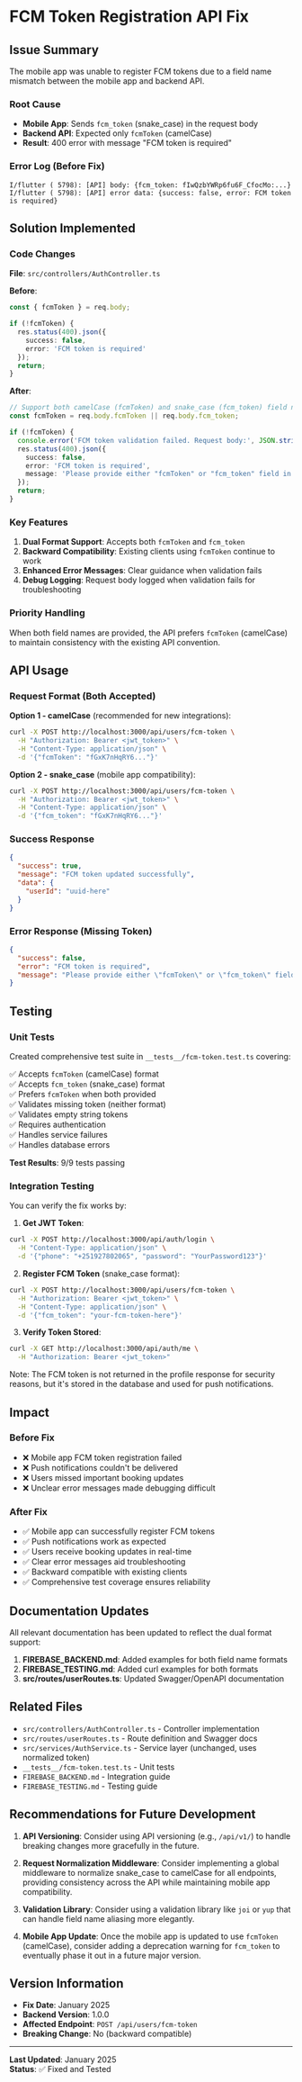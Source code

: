 # FCM Token Registration API Fix

## Issue Summary

The mobile app was unable to register FCM tokens due to a field name mismatch between the mobile app and backend API.

### Root Cause

- **Mobile App**: Sends `fcm_token` (snake_case) in the request body
- **Backend API**: Expected only `fcmToken` (camelCase)
- **Result**: 400 error with message "FCM token is required"

### Error Log (Before Fix)

```
I/flutter ( 5798): [API] body: {fcm_token: fIwQzbYWRp6fu6F_CfocMo:...}
I/flutter ( 5798): [API] error data: {success: false, error: FCM token is required}
```

## Solution Implemented

### Code Changes

**File**: `src/controllers/AuthController.ts`

**Before**:
```typescript
const { fcmToken } = req.body;

if (!fcmToken) {
  res.status(400).json({
    success: false,
    error: 'FCM token is required'
  });
  return;
}
```

**After**:
```typescript
// Support both camelCase (fcmToken) and snake_case (fcm_token) field names
const fcmToken = req.body.fcmToken || req.body.fcm_token;

if (!fcmToken) {
  console.error('FCM token validation failed. Request body:', JSON.stringify(req.body));
  res.status(400).json({
    success: false,
    error: 'FCM token is required',
    message: 'Please provide either "fcmToken" or "fcm_token" field in the request body'
  });
  return;
}
```

### Key Features

1. **Dual Format Support**: Accepts both `fcmToken` and `fcm_token`
2. **Backward Compatibility**: Existing clients using `fcmToken` continue to work
3. **Enhanced Error Messages**: Clear guidance when validation fails
4. **Debug Logging**: Request body logged when validation fails for troubleshooting

### Priority Handling

When both field names are provided, the API prefers `fcmToken` (camelCase) to maintain consistency with the existing API convention.

## API Usage

### Request Format (Both Accepted)

**Option 1 - camelCase** (recommended for new integrations):
```bash
curl -X POST http://localhost:3000/api/users/fcm-token \
  -H "Authorization: Bearer <jwt_token>" \
  -H "Content-Type: application/json" \
  -d '{"fcmToken": "fGxK7nHqRY6..."}'
```

**Option 2 - snake_case** (mobile app compatibility):
```bash
curl -X POST http://localhost:3000/api/users/fcm-token \
  -H "Authorization: Bearer <jwt_token>" \
  -H "Content-Type: application/json" \
  -d '{"fcm_token": "fGxK7nHqRY6..."}'
```

### Success Response

```json
{
  "success": true,
  "message": "FCM token updated successfully",
  "data": {
    "userId": "uuid-here"
  }
}
```

### Error Response (Missing Token)

```json
{
  "success": false,
  "error": "FCM token is required",
  "message": "Please provide either \"fcmToken\" or \"fcm_token\" field in the request body"
}
```

## Testing

### Unit Tests

Created comprehensive test suite in `__tests__/fcm-token.test.ts` covering:

✅ Accepts `fcmToken` (camelCase) format  
✅ Accepts `fcm_token` (snake_case) format  
✅ Prefers `fcmToken` when both provided  
✅ Validates missing token (neither format)  
✅ Validates empty string tokens  
✅ Requires authentication  
✅ Handles service failures  
✅ Handles database errors  

**Test Results**: 9/9 tests passing

### Integration Testing

You can verify the fix works by:

1. **Get JWT Token**:
```bash
curl -X POST http://localhost:3000/api/auth/login \
  -H "Content-Type: application/json" \
  -d '{"phone": "+251927802065", "password": "YourPassword123"}'
```

2. **Register FCM Token** (snake_case format):
```bash
curl -X POST http://localhost:3000/api/users/fcm-token \
  -H "Authorization: Bearer <jwt_token>" \
  -H "Content-Type: application/json" \
  -d '{"fcm_token": "your-fcm-token-here"}'
```

3. **Verify Token Stored**:
```bash
curl -X GET http://localhost:3000/api/auth/me \
  -H "Authorization: Bearer <jwt_token>"
```

Note: The FCM token is not returned in the profile response for security reasons, but it's stored in the database and used for push notifications.

## Impact

### Before Fix
- ❌ Mobile app FCM token registration failed
- ❌ Push notifications couldn't be delivered
- ❌ Users missed important booking updates
- ❌ Unclear error messages made debugging difficult

### After Fix
- ✅ Mobile app can successfully register FCM tokens
- ✅ Push notifications work as expected
- ✅ Users receive booking updates in real-time
- ✅ Clear error messages aid troubleshooting
- ✅ Backward compatible with existing clients
- ✅ Comprehensive test coverage ensures reliability

## Documentation Updates

All relevant documentation has been updated to reflect the dual format support:

1. **FIREBASE_BACKEND.md**: Added examples for both field name formats
2. **FIREBASE_TESTING.md**: Added curl examples for both formats
3. **src/routes/userRoutes.ts**: Updated Swagger/OpenAPI documentation

## Related Files

- `src/controllers/AuthController.ts` - Controller implementation
- `src/routes/userRoutes.ts` - Route definition and Swagger docs
- `src/services/AuthService.ts` - Service layer (unchanged, uses normalized token)
- `__tests__/fcm-token.test.ts` - Unit tests
- `FIREBASE_BACKEND.md` - Integration guide
- `FIREBASE_TESTING.md` - Testing guide

## Recommendations for Future Development

1. **API Versioning**: Consider using API versioning (e.g., `/api/v1/`) to handle breaking changes more gracefully in the future.

2. **Request Normalization Middleware**: Consider implementing a global middleware to normalize snake_case to camelCase for all endpoints, providing consistency across the API while maintaining mobile app compatibility.

3. **Validation Library**: Consider using a validation library like `joi` or `yup` that can handle field name aliasing more elegantly.

4. **Mobile App Update**: Once the mobile app is updated to use `fcmToken` (camelCase), consider adding a deprecation warning for `fcm_token` to eventually phase it out in a future major version.

## Version Information

- **Fix Date**: January 2025
- **Backend Version**: 1.0.0
- **Affected Endpoint**: `POST /api/users/fcm-token`
- **Breaking Change**: No (backward compatible)

---

**Last Updated**: January 2025  
**Status**: ✅ Fixed and Tested
